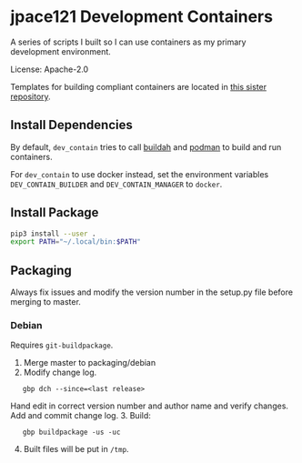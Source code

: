 # jpace121 Development Containers

A series of scripts I built so I can use containers as my primary development
environment.

License: Apache-2.0

Templates for building compliant containers are located in
[this sister repository](https://github.com/jpace121/dev_contain_templates).

## Install Dependencies

By default, `dev_contain` tries to call
[buildah](https://github.com/containers/buildah) and
[podman](https://github.com/containers/libpod) to build and run containers.

For  `dev_contain` to use docker instead, set the environment variables
`DEV_CONTAIN_BUILDER` and `DEV_CONTAIN_MANAGER` to `docker`.

## Install Package
```bash
pip3 install --user .
export PATH="~/.local/bin:$PATH"
```

## Packaging
Always fix issues and modify the version number in the setup.py file before
merging to master.

### Debian
Requires `git-buildpackage`.

1. Merge master to packaging/debian
2. Modify change log.
```
   gbp dch --since=<last release>
```
Hand edit in correct version number and author name and verify changes.
Add and commit change log.
3. Build:
```
   gbp buildpackage -us -uc
```
4. Built files will be put in `/tmp`.
